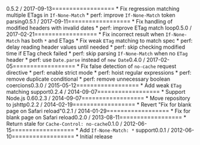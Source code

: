 0.5.2 / 2017-09-13==================  * Fix regression matching multiple ETags in `If-None-Match`  * perf: improve `If-None-Match` token parsing0.5.1 / 2017-09-11==================  * Fix handling of modified headers with invalid dates  * perf: improve ETag match loop0.5.0 / 2017-02-21==================  * Fix incorrect result when `If-None-Match` has both `*` and ETags  * Fix weak `ETag` matching to match spec  * perf: delay reading header values until needed  * perf: skip checking modified time if ETag check failed  * perf: skip parsing `If-None-Match` when no `ETag` header  * perf: use `Date.parse` instead of `new Date`0.4.0 / 2017-02-05==================  * Fix false detection of `no-cache` request directive  * perf: enable strict mode  * perf: hoist regular expressions  * perf: remove duplicate conditional  * perf: remove unnecessary boolean coercions0.3.0 / 2015-05-12==================  * Add weak `ETag` matching support0.2.4 / 2014-09-07==================  * Support Node.js 0.60.2.3 / 2014-09-07==================  * Move repository to jshttp0.2.2 / 2014-02-19==================  * Revert "Fix for blank page on Safari reload"0.2.1 / 2014-01-29==================  * Fix for blank page on Safari reload0.2.0 / 2013-08-11==================  * Return stale for `Cache-Control: no-cache`0.1.0 / 2012-06-15==================  * Add `If-None-Match: *` support0.0.1 / 2012-06-10==================  * Initial release
